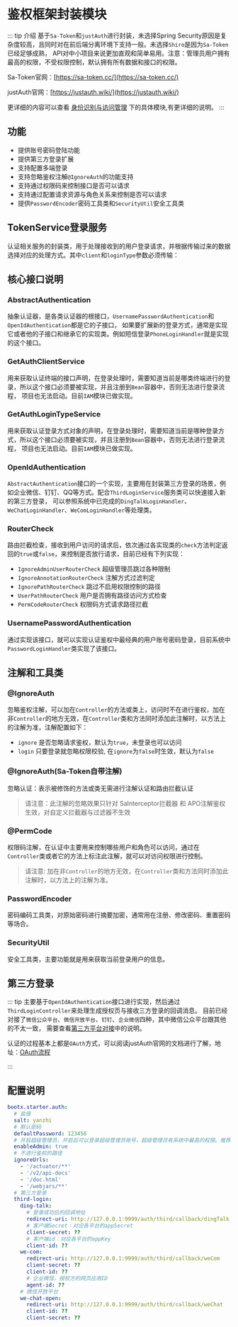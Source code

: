 # 鉴权框架封装模块
::: tip 介绍
基于`Sa-Token`和`justAuth`进行封装，未选择Spring Security原因是复杂度较高，且同时对在前后端分离环境下支持一般。未选择`Shiro`是因为`Sa-Token`已经足够成熟，
API对中小项目来说更加直观和简单易用。注意：管理员用户拥有最高的权限，不受权限控制，默认拥有所有数据和接口的权限。

Sa-Token官网：[https://sa-token.cc/](https://sa-token.cc/)

justAuth官网：[https://justauth.wiki/](https://justauth.wiki/)

更详细的内容可以查看 [身份识别与访问管理](/platform/server/service/iam/权限体系.md) 下的具体模块,有更详细的说明。
:::
## 功能
- 提供账号密码登陆功能
- 提供第三方登录扩展
- 支持配置多端登录
- 支持忽略鉴权注解`@IgnoreAuth`的功能支持
- 支持通过权限码来控制接口是否可以请求
- 支持通过配置请求资源与角色关系来控制是否可以请求
- 提供`PasswordEncoder`密码工具类和`SecurityUtil`安全工具类

## TokenService登录服务
认证相关服务的封装类，用于处理接收到的用户登录请求，并根据传输过来的数据选择对应的处理方式。其中`client`和`loginType`参数必须传输：

## 核心接口说明
### AbstractAuthentication
抽象认证器，是各类认证器的根接口，`UsernamePasswordAuthentication`和`OpenIdAuthentication`都是它的子接口，
如果要扩展新的登录方式，通常是实现它或者他的子接口和继承它的实现类。例如短信登录`PhoneLoginHandler`就是实现的这个接口。
### GetAuthClientService
用来获取认证终端的接口声明，在登录处理时，需要知道当前是哪类终端进行的登录，所以这个接口必须要被实现，并且注册到`Bean`容器中，否则无法进行登录流程，
项目也无法启动。目前`IAM`模块已做实现。
### GetAuthLoginTypeService
用来获取认证登录方式对象的声明，在登录处理时，需要知道当前是哪种登录方式，所以这个接口必须要被实现，并且注册到`Bean`容器中，否则无法进行登录流程，
项目也无法启动。目前`IAM`模块已做实现。
### OpenIdAuthentication
`AbstractAuthentication`接口的一个实现，主要用在封装第三方登录的场景，例如企业微信、钉钉、QQ等方式。配合`ThirdLoginService`服务类可以快速接入新的第三方登录，
可以参照系统中已完成的`DingTalkLoginHandler`、`WeChatLoginHandler`、`WeComLoginHandler`等处理类。
### RouterCheck
路由拦截检查，接收到用户访问的请求后，依次通过各实现类的`check`方法判定返回的`true`或`false`，来控制是否放行请求，目前已经有下列实现：
- `IgnoreAdminUserRouterCheck` 超级管理员跳过各种限制
- `IgnoreAnnotationRouterCheck` 注解方式过滤判定
- `IgnorePathRouterCheck` 跳过不启用权限控制的路径
- `UserPathRouterCheck` 用户是否拥有路径访问方式检查
- `PermCodeRouterCheck` 权限码方式请求路径拦截
### UsernamePasswordAuthentication
通过实现该接口，就可以实现认证鉴权中最经典的用户账号密码登录，目前系统中`PasswordLoginHandler`类实现了该接口。
## 注解和工具类
### @IgnoreAuth
忽略鉴权注解，可以加在`Controller`的方法或类上，访问时不在进行鉴权，加在非`Controller`的地方无效，在`Controller`类和方法同时添加此注解时，以方法上的注解为准，注解配置如下：
- `ignore` 是否忽略请求鉴权，默认为`true`，未登录也可以访问
- `login` 只要登录就忽略权限校验, 在`ignore`为`false`时生效，默认为`false`
### @IgnoreAuth(Sa-Token自带注解)
忽略认证：表示被修饰的方法或类无需进行注解认证和路由拦截认证
> 请注意：此注解的忽略效果只针对 SaInterceptor拦截器 和 APO注解鉴权 生效，对自定义拦截器与过滤器不生效
### @PermCode
权限码注解，在认证中主要用来控制哪些用户和角色可以访问，通过在`Controller`类或者它的方法上标注此注解，就可以对访问权限进行控制。
> 请注意: 加在非`Controller`的地方无效，在`Controller`类和方法同时添加此注解时，以方法上的注解为准。
### PasswordEncoder
密码编码工具类，对原始密码进行摘要加密，通常用在注册、修改密码、重置密码等场合。
### SecurityUtil
安全工具类，主要功能就是用来获取当前登录用户的信息。
## 第三方登录
::: tip
主要基于`OpenIdAuthentication`接口进行实现，然后通过`ThirdLoginController`来处理生成授权页与接收三方登录的回调消息。
目前已经对接了`微信公众平台`、`微信开放平台`、`钉钉`、`企业微信`四种，其中微信公众平台跟其他的不太一致， 需要查看[第三方平台对接](第三方平台对接.md)中的说明。

认证的过程基本上都是`OAuth`方式，可以阅读justAuth官网的文档进行了解，地址：[OAuth流程](https://justauth.wiki/guide/quickstart/oauth/)

:::
## 配置说明
```yaml
bootx.starter.auth:
  # 盐值
  salt: yanzhi 
  # 默认密码
  defaultPassword: 123456
  # 开启超级管理员，开启后可以登录超级管理员账号，超级管理员有系统中最高的权限。推荐生产模式关闭此选项
  enableAdmin: true
  # 不进行鉴权的路径
  ignoreUrls:
    - '/actuator/**'
    - '/v2/api-docs'
    - '/doc.html'
    - '/webjars/**'
  # 第三方登录
  third-login:
    ding-talk:
      # 登录成功后的回调地址
      redirect-uri: http://127.0.0.1:9999/auth/third/callback/dingTalk
      # 客户端Secret：对应各平台的appSecret
      client-secret: ??
      # 客户端id：对应各平台的appKey
      client-id: ??
    we-com:
      redirect-uri: http://127.0.0.1:9999/auth/third/callback/weCom
      client-secret: ??
      client-id: ??
      # 企业微信，授权方的网页应用ID 
      agent-id: ??
    # 微信开放平台
    we-chat-open:
      redirect-uri: http://127.0.0.1:9999/auth/third/callback/weChat
      client-id: ??
      client-secret: ??
```